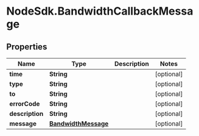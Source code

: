 # NodeSdk.BandwidthCallbackMessage

## Properties

Name | Type | Description | Notes
------------ | ------------- | ------------- | -------------
**time** | **String** |  | [optional] 
**type** | **String** |  | [optional] 
**to** | **String** |  | [optional] 
**errorCode** | **String** |  | [optional] 
**description** | **String** |  | [optional] 
**message** | [**BandwidthMessage**](BandwidthMessage.md) |  | [optional] 


